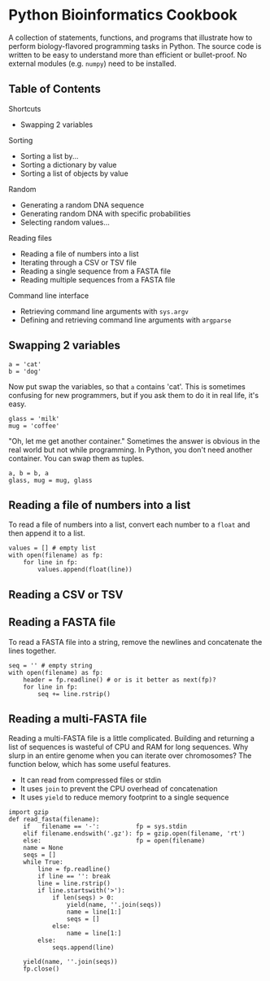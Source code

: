 Python Bioinformatics Cookbook
==============================

A collection of statements, functions, and programs that illustrate how to
perform biology-flavored programming tasks in Python. The source code is
written to be easy to understand more than efficient or bullet-proof. No
external modules (e.g. `numpy`) need to be installed.

## Table of Contents ##

Shortcuts

+ Swapping 2 variables

Sorting

+ Sorting a list by...
+ Sorting a dictionary by value
+ Sorting a list of objects by value

Random

+ Generating a random DNA sequence
+ Generating random DNA with specific probabilities
+ Selecting random values...

Reading files

+ Reading a file of numbers into a list
+ Iterating through a CSV or TSV file
+ Reading a single sequence from a FASTA file
+ Reading multiple sequences from a FASTA file


Command line interface

+ Retrieving command line arguments with `sys.argv`
+ Defining and retrieving command line arguments with `argparse`



## Swapping 2 variables ##

```
a = 'cat'
b = 'dog'
```

Now put swap the variables, so that `a` contains 'cat'. This is sometimes
confusing for new programmers, but if you ask them to do it in real life, it's
easy.

```
glass = 'milk'
mug = 'coffee'
```

"Oh, let me get another container." Sometimes the answer is obvious in the real
world but not while programming. In Python, you don't need another container.
You can swap them as tuples.

```
a, b = b, a
glass, mug = mug, glass
```

## Reading a file of numbers into a list ##

To read a file of numbers into a list, convert each number to a `float` and
then append it to a list.

```
values = [] # empty list
with open(filename) as fp:
	for line in fp:
		values.append(float(line))
```

## Reading a CSV or TSV ##


## Reading a FASTA file ##

To read a FASTA file into a string, remove the newlines and concatenate the
lines together.

```
seq = '' # empty string
with open(filename) as fp:
	header = fp.readline() # or is it better as next(fp)?
	for line in fp:
		seq += line.rstrip()
```

## Reading a multi-FASTA file ##

Reading a multi-FASTA file is a little complicated. Building and returning a
list of sequences is wasteful of CPU and RAM for long sequences. Why slurp in
an entire genome when you can iterate over chromosomes? The function below,
which has some useful features.

+ It can read from compressed files or stdin
+ It uses `join` to prevent the CPU overhead of concatenation
+ It uses `yield` to reduce memory footprint to a single sequence

```
import gzip
def read_fasta(filename):
	if   filename == '-':          fp = sys.stdin
	elif filename.endswith('.gz'): fp = gzip.open(filename, 'rt')
	else:                          fp = open(filename)
	name = None
	seqs = []
	while True:
		line = fp.readline()
		if line == '': break
		line = line.rstrip()
		if line.startswith('>'):
			if len(seqs) > 0:
				yield(name, ''.join(seqs))
				name = line[1:]
				seqs = []
			else:
				name = line[1:]
		else:
			seqs.append(line)

	yield(name, ''.join(seqs))
	fp.close()
```
